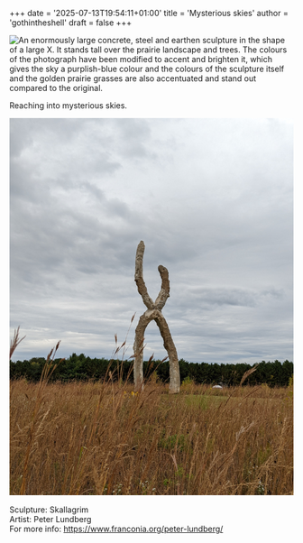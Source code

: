 +++
date = '2025-07-13T19:54:11+01:00'
title = 'Mysterious skies'
author = 'gothintheshell'
draft = false
+++

![An enormously large concrete, steel and earthen sculpture in the shape of a large X. It stands tall over the prairie landscape and trees. The colours of the photograph have been modified to accent and brighten it, which gives the sky a purplish-blue colour and the colours of the sculpture itself and the golden prairie grasses are also accentuated and stand out compared to the original.](mysterious_skies.jpg)

Reaching into mysterious skies.

![An enormously large concrete, steel and earthen sculpture in the shape of a large X. It stands tall over the prairie landscape and trees.](skallagrim.jpg)

Sculpture: Skallagrim  
Artist: Peter Lundberg  
For more info: https://www.franconia.org/peter-lundberg/
